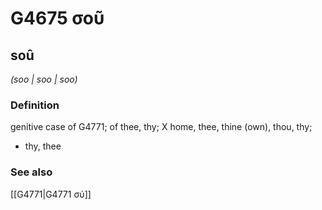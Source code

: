 # G4675 σοῦ

## soû

_(soo | soo | soo)_

### Definition

genitive case of G4771; of thee, thy; X home, thee, thine (own), thou, thy; 

- thy, thee

### See also

[[G4771|G4771 σύ]]
